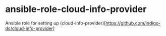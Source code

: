 # ansible-role-cloud-info-provider

Ansible role for setting up (cloud-info-provider)[https://github.com/indigo-dc/cloud-info-provider]
